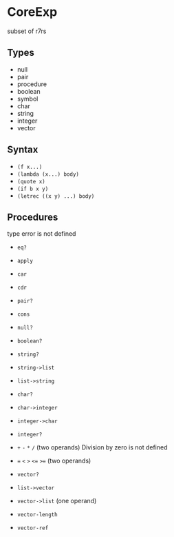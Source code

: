 # CoreExp

subset of r7rs

## Types

+ null
+ pair
+ procedure
+ boolean
+ symbol
+ char
+ string
+ integer
+ vector

## Syntax

+ `(f x...)`
+ `(lambda (x...) body)`
+ `(quote x)`
+ `(if b x y)`
+ `(letrec ((x y) ...) body)`

## Procedures

type error is not defined

+ `eq?`
+ `apply`

+ `car`
+ `cdr`
+ `pair?`
+ `cons`
+ `null?`

+ `boolean?`

+ `string?`
+ `string->list`
+ `list->string`

+ `char?`
+ `char->integer`
+ `integer->char`

+ `integer?`
+ `+` `-` `*` `/` (two operands)
  Division by zero is not defined
+ `=` `<` `>` `<=` `>=` (two operands)

+ `vector?`
+ `list->vector`
+ `vector->list` (one operand)
+ `vector-length`
+ `vector-ref`
